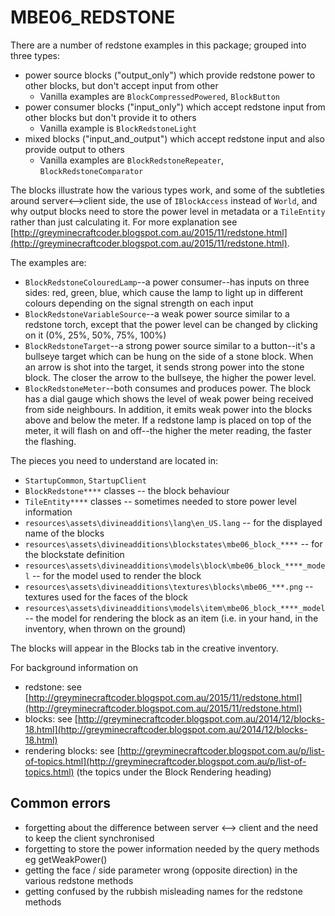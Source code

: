 # MBE06_REDSTONE

There are a number of redstone examples in this package; grouped into three types:

* power source blocks ("output_only") which provide redstone power to other blocks, but don't accept input from other
    * Vanilla examples are `BlockCompressedPowered`, `BlockButton`
* power consumer blocks ("input_only") which accept redstone input from other blocks but don't provide it to others
    * Vanilla example is `BlockRedstoneLight`
* mixed blocks ("input_and_output") which accept redstone input and also provide output to others
    * Vanilla examples are `BlockRedstoneRepeater`, `BlockRedstoneComparator`

The blocks illustrate how the various types work, and some of the subtleties around server<-->client side, the use of `IBlockAccess` instead of `World`, and why output blocks need to store the power level in metadata or a `TileEntity` rather than just calculating it. For more explanation see [http://greyminecraftcoder.blogspot.com.au/2015/11/redstone.html](http://greyminecraftcoder.blogspot.com.au/2015/11/redstone.html).

The examples are:

* `BlockRedstoneColouredLamp`--a power consumer--has inputs on three sides: red, green, blue, which cause the lamp to light up in different colours depending on the signal strength on each input
* `BlockRedstoneVariableSource`--a weak power source similar to a redstone torch, except that the power level can be changed by clicking on it (0%, 25%, 50%, 75%, 100%)
* `BlockRedstoneTarget`--a strong power source similar to a button--it's a bullseye target which can be hung on the side of a stone block. When an arrow is shot into the target, it sends strong power into the stone block. The closer the arrow to the bullseye, the higher the power level.
* `BlockRedstoneMeter`--both consumes and produces power. The block has a dial gauge which shows the level of weak power being received from side neighbours. In addition, it emits weak power into the blocks above and below the meter. If a redstone lamp is placed on top of the meter, it will flash on and off--the higher the meter reading, the faster the flashing.

The pieces you need to understand are located in:

* `StartupCommon`, `StartupClient`
* `BlockRedstone****` classes -- the block behaviour
* `TileEntity****` classes -- sometimes needed to store power level information
* `resources\assets\divineadditions\lang\en_US.lang` -- for the displayed name of the blocks
* `resources\assets\divineadditions\blockstates\mbe06_block_****` -- for the blockstate definition
* `resources\assets\divineadditions\models\block\mbe06_block_****_model` -- for the model used to render the block
* `resources\assets\divineadditions\textures\blocks\mbe06_***.png` -- textures used for the faces of the block
* `resources\assets\divineadditions\models\item\mbe06_block_****_model` -- the model for rendering the block as an item (i.e. in your hand, in the inventory, when thrown on the ground)

The blocks will appear in the Blocks tab in the creative inventory.

For background information on
* redstone: see [http://greyminecraftcoder.blogspot.com.au/2015/11/redstone.html](http://greyminecraftcoder.blogspot.com.au/2015/11/redstone.html)
* blocks: see [http://greyminecraftcoder.blogspot.com.au/2014/12/blocks-18.html](http://greyminecraftcoder.blogspot.com.au/2014/12/blocks-18.html)
* rendering blocks: see [http://greyminecraftcoder.blogspot.com.au/p/list-of-topics.html](http://greyminecraftcoder.blogspot.com.au/p/list-of-topics.html) (the topics under the Block Rendering heading)

## Common errors

* forgetting about the difference between server <--> client and the need to keep the client synchronised
* forgetting to store the power information needed by the query methods eg getWeakPower()
* getting the face / side parameter wrong (opposite direction) in the various redstone methods
* getting confused by the rubbish misleading names for the redstone methods
